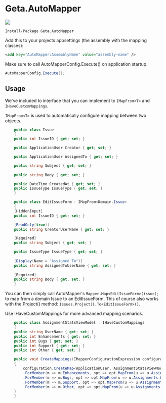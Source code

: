 # Geta.AutoMapper

![](http://tc.geta.no/app/rest/builds/buildType:(id:TeamFrederik_AutoMapper_Debug)/statusIcon)

```
Install-Package Geta.AutoMapper
```

Add this to your projects appsettings (the assembly with the mapping classes):

```xml
<add key="AutoMapper:AssemblyName" value="assembly-name" />
```

Make sure to call AutoMapperConfig.Execute() on application startup.

```csharp
AutoMapperConfig.Execute();
```
## Usage 
We've included to interface that you can implement to `IMapFrom<T>` and `IHaveCustomMappings`.

`IMapFrom<T>` is used to automatically configure mapping between two objects.

```csharp
    public class Issue
    {
	public int IssueID { get; set; }

	public ApplicationUser Creator { get; set; }

	public ApplicationUser AssignedTo { get; set; }

	public string Subject { get; set; }
	
	public string Body { get; set; }

	public DateTime CreatedAt { get; set; }
	public IssueType IssueType { get; set; }
    }

    public class EditIssueForm : IMapFrom<Domain.Issue>
    {
	[HiddenInput]
	public int IssueID { get; set; }

	[ReadOnly(true)]
	public string CreatorUserName { get; set; }

	[Required]
	public string Subject { get; set; }

	public IssueType IssueType { get; set; }
	
	[Display(Name = "Assigned To")]
	public string AssignedToUserName { get; set; }
		
	[Required]
	public string Body { get; set; }
    }
```

You can then simply call AutoMapper's `Mapper.Map<EditIssueForm>(issue);` to map from a domain Issue to an EditIssueForm. This of course also works with the Project() method: `Issues.Project().To<EditIssueForm>()`.

Use IHaveCustomMappings for more advanced mapping scenarios. 

```csharp
    public class AssignmentStatsViewModel : IHaveCustomMappings
    {
	public string UserName { get; set; }
	public int Enhancements { get; set; }
	public int Bugs { get; set; }
	public int Support { get; set; }
	public int Other { get; set; }

	public void CreateMappings(IMapperConfigurationExpression configuration)
	{
	    configuration.CreateMap<ApplicationUser, AssignmentStatsViewModel>()
		.ForMember(m => m.Enhancements, opt => opt.MapFrom(u => u.Assignments.Count(i => i.IssueType == IssueType.Enhancement)))
		.ForMember(m => m.Bugs, opt => opt.MapFrom(u => u.Assignments.Count(i => i.IssueType == IssueType.Bug)))
		.ForMember(m => m.Support, opt => opt.MapFrom(u => u.Assignments.Count(i => i.IssueType == IssueType.Support)))
		.ForMember(m => m.Other, opt => opt.MapFrom(u => u.Assignments.Count(i => i.IssueType == IssueType.Other)));
	}
    }
```
